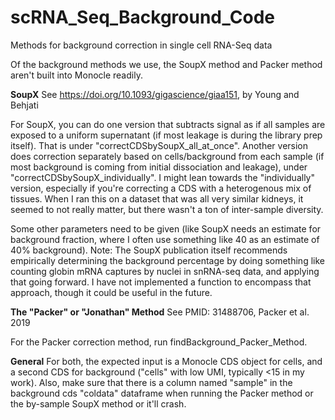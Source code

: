 # scRNA_Seq_Background_Code
Methods for background correction in single cell RNA-Seq data

Of the background methods we use, the SoupX method and Packer
method aren't built into Monocle readily.

**SoupX**
See https://doi.org/10.1093/gigascience/giaa151, by Young and Behjati

For SoupX, you can do one version that subtracts signal as if all
samples are exposed to a uniform supernatant (if most leakage is
during the library prep itself). That is under
"correctCDSbySoupX_all_at_once". Another version does correction
separately based on cells/background from each sample (if most
background is coming from initial dissociation and leakage), under
"correctCDSbySoupX_individually". I might lean towards the "individually" version, especially if you're correcting a CDS with a heterogenous mix of tissues. When I ran this on a dataset that was all very similar kidneys, it seemed to not really matter, but there wasn't a ton of inter-sample diversity.

Some other parameters need to be given (like SoupX needs an
estimate for background fraction, where I often use something like 40
as an estimate of 40% background). Note: The SoupX publication itself
recommends empirically determining the background percentage by doing something 
like counting globin mRNA captures by nuclei in snRNA-seq data, and applying that
going forward. I have not implemented a function to encompass that approach,
though it could be useful in the future.


**The "Packer" or "Jonathan" Method**
See PMID: 31488706, Packer et al. 2019

For the Packer correction method, run findBackground_Packer_Method.

**General**
For both, the expected input is a Monocle CDS object for cells, and a
second CDS for background ("cells" with low UMI, typically <15 in my
work).  Also, make sure that there is a
column named "sample" in the background cds "coldata" dataframe when
running the Packer method or the by-sample SoupX method or it'll
crash. 
